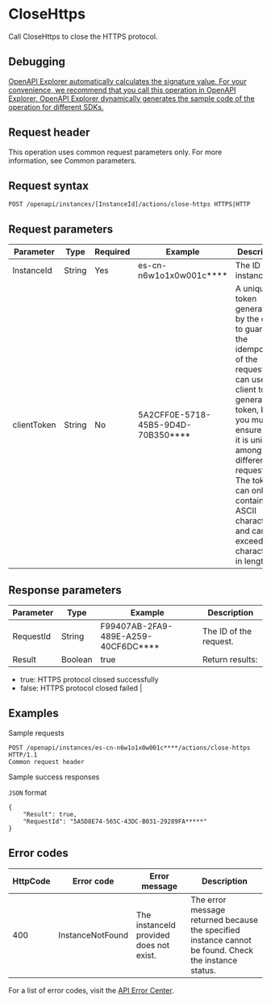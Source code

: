 # CloseHttps

Call CloseHttps to close the HTTPS protocol.

## Debugging

[OpenAPI Explorer automatically calculates the signature value. For your convenience, we recommend that you call this operation in OpenAPI Explorer. OpenAPI Explorer dynamically generates the sample code of the operation for different SDKs.](https://api.aliyun.com/#product=elasticsearch&api=CloseHttps&type=ROA&version=2017-06-13)

## Request header

This operation uses common request parameters only. For more information, see Common parameters.

## Request syntax

```
POST /openapi/instances/[InstanceId]/actions/close-https HTTPS|HTTP
```

## Request parameters

|Parameter|Type|Required|Example|Description|
|---------|----|--------|-------|-----------|
|InstanceId|String|Yes|es-cn-n6w1o1x0w001c\*\*\*\*|The ID of the instance. |
|clientToken|String|No|5A2CFF0E-5718-45B5-9D4D-70B350\*\*\*\*|A unique token generated by the client to guarantee the idempotency of the request. You can use the client to generate a token, but you must ensure that it is unique among different requests. The token can only contain ASCII characters and cannot exceed 64 characters in length. |

## Response parameters

|Parameter|Type|Example|Description|
|---------|----|-------|-----------|
|RequestId|String|F99407AB-2FA9-489E-A259-40CF6DC\*\*\*\*|The ID of the request. |
|Result|Boolean|true|Return results:

-   true: HTTPS protocol closed successfully
-   false: HTTPS protocol closed failed |

## Examples

Sample requests

```
POST /openapi/instances/es-cn-n6w1o1x0w001c****/actions/close-https HTTP/1.1
Common request header
```

Sample success responses

`JSON` format

```
{
    "Result": true,
    "RequestId": "5A5D8E74-565C-43DC-B031-29289FA*****"
}
```

## Error codes

|HttpCode|Error code|Error message|Description|
|--------|----------|-------------|-----------|
|400|InstanceNotFound|The instanceId provided does not exist.|The error message returned because the specified instance cannot be found. Check the instance status.|

For a list of error codes, visit the [API Error Center](https://error-center.alibabacloud.com/status/product/elasticsearch).

